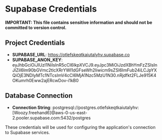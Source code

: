 # Supabase Credentials

**IMPORTANT: This file contains sensitive information and should not be committed to version control.**

## Project Credentials
- **SUPABASE_URL**: https://otlefskeqtkaiutalyhv.supabase.co
- **SUPABASE_ANON_KEY**: eyJhbGciOiJIUzI1NiIsInR5cCI6IkpXVCJ9.eyJpc3MiOiJzdXBhYmFzZSIsInJlZiI6Im90bGVmc2tlcXRrYWl1dGFseWh2Iiwicm9sZSI6ImFub24iLCJpYXQiOjE3NDIyMTc1NTcsImV4cCI6MjA1Nzc5MzU1N30.nRjdfkt2FLJe915K4OKumrh0Eww2ajERcwDov-i1kB0

## Database Connection
- **Connection String**: postgresql://postgres.otlefskeqtkaiutalyhv:[Woozy.freehand6]@aws-0-us-east-2.pooler.supabase.com:5432/postgres

These credentials will be used for configuring the application's connection to Supabase services.
